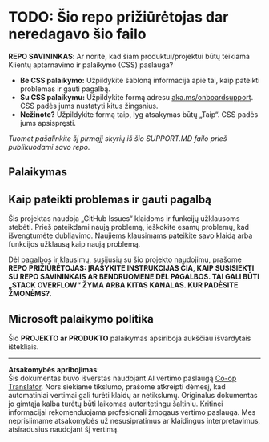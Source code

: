 <!--
CO_OP_TRANSLATOR_METADATA:
{
  "original_hash": "50518c351b4501f2649aeaba31c2592e",
  "translation_date": "2025-08-30T09:57:17+00:00",
  "source_file": "SUPPORT.md",
  "language_code": "lt"
}
-->
# TODO: Šio repo prižiūrėtojas dar neredagavo šio failo

**REPO SAVININKAS**: Ar norite, kad šiam produktui/projektui būtų teikiama Klientų aptarnavimo ir palaikymo (CSS) paslauga?

- **Be CSS palaikymo:** Užpildykite šabloną informacija apie tai, kaip pateikti problemas ir gauti pagalbą.
- **Su CSS palaikymu:** Užpildykite formą adresu [aka.ms/onboardsupport](https://aka.ms/onboardsupport). CSS padės jums nustatyti kitus žingsnius.
- **Nežinote?** Užpildykite formą taip, lyg atsakymas būtų „Taip“. CSS padės jums apsispręsti.

*Tuomet pašalinkite šį pirmąjį skyrių iš šio SUPPORT.MD failo prieš publikuodami savo repo.*

## Palaikymas

## Kaip pateikti problemas ir gauti pagalbą  

Šis projektas naudoja „GitHub Issues“ klaidoms ir funkcijų užklausoms stebėti. Prieš pateikdami naują problemą, ieškokite esamų problemų, kad išvengtumėte dubliavimo. Naujiems klausimams pateikite savo klaidą arba funkcijos užklausą kaip naują problemą.

Dėl pagalbos ir klausimų, susijusių su šio projekto naudojimu, prašome **REPO PRIŽIŪRĖTOJAS: ĮRAŠYKITE INSTRUKCIJAS ČIA, KAIP SUSISIEKTI SU REPO SAVININKAIS AR BENDRUOMENE DĖL PAGALBOS. TAI GALI BŪTI „STACK OVERFLOW“ ŽYMA ARBA KITAS KANALAS. KUR PADĖSITE ŽMONĖMS?**.

## Microsoft palaikymo politika  

Šio **PROJEKTO ar PRODUKTO** palaikymas apsiriboja aukščiau išvardytais ištekliais.

---

**Atsakomybės apribojimas**:  
Šis dokumentas buvo išverstas naudojant AI vertimo paslaugą [Co-op Translator](https://github.com/Azure/co-op-translator). Nors siekiame tikslumo, prašome atkreipti dėmesį, kad automatiniai vertimai gali turėti klaidų ar netikslumų. Originalus dokumentas jo gimtąja kalba turėtų būti laikomas autoritetingu šaltiniu. Kritinei informacijai rekomenduojama profesionali žmogaus vertimo paslauga. Mes neprisiimame atsakomybės už nesusipratimus ar klaidingus interpretavimus, atsiradusius naudojant šį vertimą.